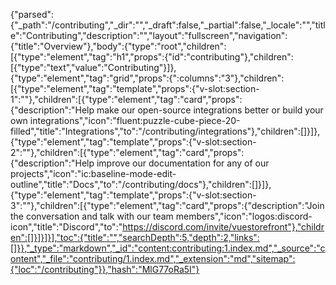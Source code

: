 {"parsed":{"_path":"/contributing","_dir":"","_draft":false,"_partial":false,"_locale":"","title":"Contributing","description":"","layout":"fullscreen","navigation":{"title":"Overview"},"body":{"type":"root","children":[{"type":"element","tag":"h1","props":{"id":"contributing"},"children":[{"type":"text","value":"Contributing"}]},{"type":"element","tag":"grid","props":{":columns":"3"},"children":[{"type":"element","tag":"template","props":{"v-slot:section-1":""},"children":[{"type":"element","tag":"card","props":{"description":"Help make our open-source integrations better or build your own integrations","icon":"fluent:puzzle-cube-piece-20-filled","title":"Integrations","to":"/contributing/integrations"},"children":[]}]},{"type":"element","tag":"template","props":{"v-slot:section-2":""},"children":[{"type":"element","tag":"card","props":{"description":"Help improve our documentation for any of our projects","icon":"ic:baseline-mode-edit-outline","title":"Docs","to":"/contributing/docs"},"children":[]}]},{"type":"element","tag":"template","props":{"v-slot:section-3":""},"children":[{"type":"element","tag":"card","props":{"description":"Join the conversation and talk with our team members","icon":"logos:discord-icon","title":"Discord","to":"https://discord.com/invite/vuestorefront"},"children":[]}]}]}],"toc":{"title":"","searchDepth":5,"depth":2,"links":[]}},"_type":"markdown","_id":"content:contributing:1.index.md","_source":"content","_file":"contributing/1.index.md","_extension":"md","sitemap":{"loc":"/contributing"}},"hash":"MlG77oRa5I"}